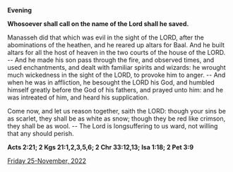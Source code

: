 **Evening**

**Whosoever shall call on the name of the Lord shall he saved.**
 
Manasseh did that which was evil in the sight of the LORD, after the abominations of the heathen, and he reared up altars for Baal. And he built altars for all the host of heaven in the two courts of the house of the LORD. -- And he made his son pass through the fire, and observed times, and used enchantments, and dealt with familiar spirits and wizards: he wrought much wickedness in the sight of the LORD, to provoke him to anger. -- And when he was in affliction, he besought the LORD his God, and humbled himself greatly before the God of his fathers, and prayed unto him: and he was intreated of him, and heard his supplication.
 
Come now, and let us reason together, saith the LORD: though your sins be as scarlet, they shall be as white as snow; though they be red like crimson, they shall be as wool. -- The Lord is longsuffering to us ward, not willing that any should perish.  

**Acts 2:21; 2 Kgs 21:1,2,3,5,6; 2 Chr 33:12,13; Isa 1:18; 2 Pet 3:9**

[Friday 25-November, 2022](https://t.me/daily_light)

